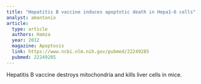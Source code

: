 ```yaml
---
title: "Hepatitis B vaccine induces apoptotic death in Hepa1-6 cells"
analyst: amantonio
article:
  type: article
  authors: Hamza
  year: 2012
  magazine: Apoptosis
  link: https://www.ncbi.nlm.nih.gov/pubmed/22249285
  pubmed: 22249285
---
```


Hepatitis B vaccine destroys mitochondria and kills liver cells in mice.
